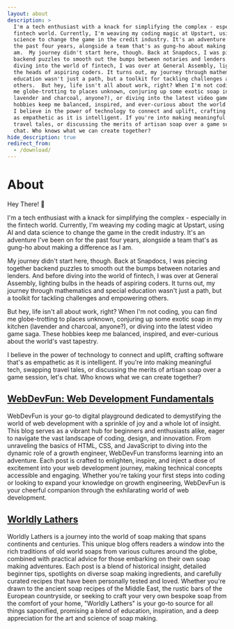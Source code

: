 ```yaml
---
layout: about
description: >
  I'm a tech enthusiast with a knack for simplifying the complex - especially in the
  fintech world. Currently, I'm weaving my coding magic at Upstart, using AI and data
  science to change the game in the credit industry. It's an adventure I've been on for
  the past four years, alongside a team that's as gung-ho about making a difference as I
  am.  My journey didn't start here, though. Back at Snapdocs, I was piecing together
  backend puzzles to smooth out the bumps between notaries and lenders. And before
  diving into the world of fintech, I was over at General Assembly, lighting bulbs in
  the heads of aspiring coders. It turns out, my journey through mathematics and special
  education wasn't just a path, but a toolkit for tackling challenges and empowering
  others.  But hey, life isn't all about work, right? When I'm not coding, you can find
  me globe-trotting to places unknown, conjuring up some exotic soap in my kitchen (
  lavender and charcoal, anyone?), or diving into the latest video game saga. These
  hobbies keep me balanced, inspired, and ever-curious about the world's vast tapestry.
  I believe in the power of technology to connect and uplift, crafting software that's
  as empathetic as it is intelligent. If you're into making meaningful tech, swapping
  travel tales, or discussing the merits of artisan soap over a game session, let's
  chat. Who knows what we can create together?
hide_description: true
redirect_from:
  - /download/
---
```


# About

<!-- author -->

Hey There! 👋

I'm a tech enthusiast with a knack for simplifying the complex - especially in the
fintech world. Currently, I'm weaving my coding magic at Upstart, using AI and data
science to change the game in the credit industry. It's an adventure I've been on for
the past four years, alongside a team that's as gung-ho about making a difference as I
am.


My journey didn't start here, though. Back at Snapdocs, I was piecing together backend
puzzles to smooth out the bumps between notaries and lenders. And before diving into the
world of fintech, I was over at General Assembly, lighting bulbs in the heads of
aspiring coders. It turns out, my journey through mathematics and special education
wasn't just a path, but a toolkit for tackling challenges and empowering others.

But hey, life isn't all about work, right? When I'm not coding, you can find me
globe-trotting to places unknown, conjuring up some exotic soap in my kitchen (lavender
and charcoal, anyone?), or diving into the latest video game saga. These hobbies keep me
balanced, inspired, and ever-curious about the world's vast tapestry.

I believe in the power of technology to connect and uplift, crafting software that's as
empathetic as it is intelligent. If you're into making meaningful tech, swapping travel
tales, or discussing the merits of artisan soap over a game session, let's chat. Who
knows what we can create together?

<!--posts-->

## [WebDevFun: Web Development Fundamentals](/webdevfun/)

WebDevFun is your go-to digital playground dedicated to demystifying the
world of web development with a sprinkle of joy and a whole lot of
insight. This blog serves as a vibrant hub for beginners and enthusiasts
alike, eager to navigate the vast landscape of coding, design, and
innovation. From unraveling the basics of HTML, CSS, and JavaScript to
diving into the dynamic role of a growth engineer, WebDevFun transforms
learning into an adventure. Each post is crafted to enlighten, inspire,
and inject a dose of excitement into your web development journey, making
technical concepts accessible and engaging. Whether you're taking your
first steps into coding or looking to expand your knowledge on growth
engineering, WebDevFun is your cheerful companion through the exhilarating
world of web development.

## [Worldly Lathers](/worldly-lathers/)

Worldly Lathers is a journey into the world of soap making that spans
continents and centuries. This unique blog offers readers a window into the rich
traditions of old world soaps from various cultures around the globe, combined with
practical advice for those embarking on their own soap making adventures. Each post
is a blend of historical insight, detailed beginner tips, spotlights on diverse soap
making ingredients, and carefully curated recipes that have been personally tested
and loved. Whether you're drawn to the ancient soap recipes of the Middle East, the
rustic bars of the European countryside, or seeking to craft your very own bespoke
soap from the comfort of your home, "Worldly Lathers" is your go-to source for all
things saponified, promising a blend of education, inspiration, and a deep appreciation
for the art and science of soap making.